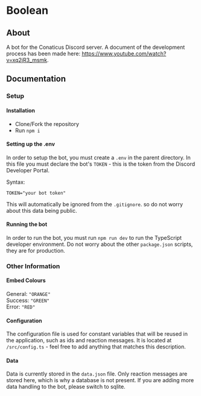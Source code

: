 # Boolean

## About
A bot for the Conaticus Discord server. A document of the development process has been made here: https://www.youtube.com/watch?v=xq2jR3_msmk. 

## Documentation

### Setup

#### Installation

- Clone/Fork the repository
- Run `npm i`

#### Setting up the .env

In order to setup the bot, you must create a `.env` in the parent directory.
In this file you must declare the bot's `TOKEN` - this is the token from the Discord Developer Portal.

Syntax:
```env
TOKEN="your bot token"
```

This will automatically be ignored from the `.gitignore`. so do not worry about this data being public.

#### 

#### Running the bot

In order to run the bot, you must run `npm run dev` to run the TypeScript developer environment. Do not worry about the other `package.json` scripts, they are for production.

### Other Information

#### Embed Colours
General: `"ORANGE"` \
Success: `"GREEN"` \
Error: `"RED"`

#### Configuration

The configuration file is used for constant variables that will be reused in the application, such as ids and reaction messages. It is located at `/src/config.ts` - feel free to add anything that matches this description.

#### Data

Data is currently stored in the `data.json` file. Only reaction messages are stored here, which is why a database is not present. If you are adding more data handling to the bot, please switch to sqlite.
